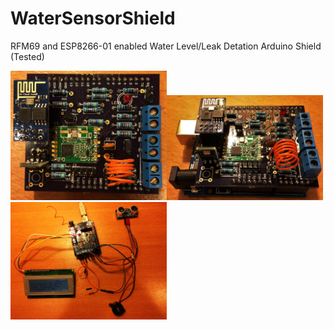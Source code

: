 # WaterSensorShield
RFM69 and ESP8266-01 enabled Water Level/Leak Detation Arduino Shield (Tested)

<img src="https://github.com/NQTer/WaterSensorShield/blob/master/PCB-Board/IMG_2627.JPG" width="250"><img src="https://github.com/NQTer/WaterSensorShield/blob/master/PCB-Board/IMG_2631.JPG" width="250"><img src="https://github.com/NQTer/WaterSensorShield/blob/master/PCB-Board/IMG_2722.JPG" width="250">
